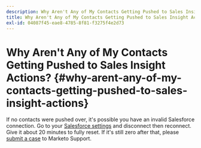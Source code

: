 ```yaml
---
description: Why Aren't Any of My Contacts Getting Pushed to Sales Insight Actions? - Marketo Docs - Product Documentation
title: Why Aren't Any of My Contacts Getting Pushed to Sales Insight Actions?
exl-id: 04087f45-eae8-4785-8f81-f3275f4e2d73
---
```

# Why Aren't Any of My Contacts Getting Pushed to Sales Insight Actions? {#why-arent-any-of-my-contacts-getting-pushed-to-sales-insight-actions}

If no contacts were pushed over, it's possible you have an invalid Salesforce connection. Go to your [Salesforce settings](https://toutapp.com/login) and disconnect then reconnect. Give it about 20 minutes to fully reset. If it's still zero after that, please [submit a case](https://nation.marketo.com/t5/Support/ct-p/Support#) to Marketo Support.
